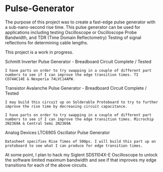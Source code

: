 # Pulse-Generator
The purpose of this project was to create a fast-edge pulse generator with a sub-nano-second rise time. This pulse generator can be used for applications including testing Oscilloscope or Oscilloscope Probe Bandwidth, and TDR (Time Domain Reflectometry) Testing of signal reflections for determining cable lengths.

This project is a work in progress.

Schmitt Inverter Pulse Generator - Breadboard Circuit Complete / Tested

    I have parts on order to try swapping in a couple of different part numbers to see if I can improve the edge transition times. TI CD74AC14E & Nexperia 74LVC14APW.

Transistor Avalanche Pulse Generator - Breadboard Circuit Complete / Tested

    I may build this circuit up on Solderable Protoboard to try to further improve the rise time by decreasing circuit capacitance.

    I have parts on order to try swapping in a couple of different part numbers to see if I can improve the edge transition times. Microchip 2N2369A & Central Semi 2N2369A

Analog Devices LTC6905 Oscillator Pulse Generator

    Datasheet specifies Rise Times of 500ps. I will build this part up on protoboard to see what I can produce for edge transition times.




At some point, I plan to hack my Siglent SDS1104X-E Oscilloscope to unlock the software limited maximum bandwidth and see if that improves my edge transitions for each of the above circuits.
